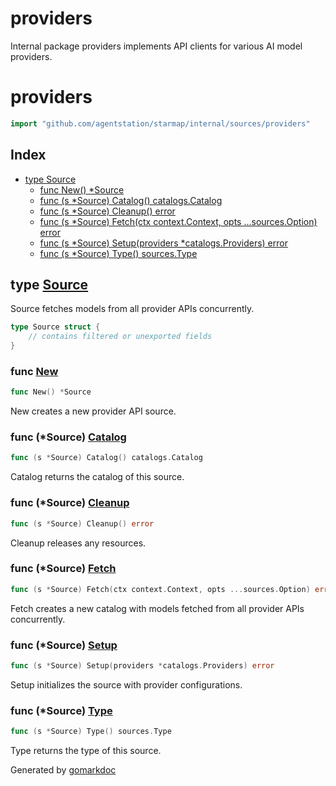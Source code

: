 # providers

Internal package providers implements API clients for various AI model providers.

<!-- gomarkdoc:embed:start -->

<!-- Code generated by gomarkdoc. DO NOT EDIT -->

# providers

```go
import "github.com/agentstation/starmap/internal/sources/providers"
```

## Index

- [type Source](<#Source>)
  - [func New\(\) \*Source](<#New>)
  - [func \(s \*Source\) Catalog\(\) catalogs.Catalog](<#Source.Catalog>)
  - [func \(s \*Source\) Cleanup\(\) error](<#Source.Cleanup>)
  - [func \(s \*Source\) Fetch\(ctx context.Context, opts ...sources.Option\) error](<#Source.Fetch>)
  - [func \(s \*Source\) Setup\(providers \*catalogs.Providers\) error](<#Source.Setup>)
  - [func \(s \*Source\) Type\(\) sources.Type](<#Source.Type>)


<a name="Source"></a>
## type [Source](<https://github.com/agentstation/starmap/blob/master/internal/sources/providers/providers.go#L19-L22>)

Source fetches models from all provider APIs concurrently.

```go
type Source struct {
    // contains filtered or unexported fields
}
```

<a name="New"></a>
### func [New](<https://github.com/agentstation/starmap/blob/master/internal/sources/providers/providers.go#L25>)

```go
func New() *Source
```

New creates a new provider API source.

<a name="Source.Catalog"></a>
### func \(\*Source\) [Catalog](<https://github.com/agentstation/starmap/blob/master/internal/sources/providers/providers.go#L230>)

```go
func (s *Source) Catalog() catalogs.Catalog
```

Catalog returns the catalog of this source.

<a name="Source.Cleanup"></a>
### func \(\*Source\) [Cleanup](<https://github.com/agentstation/starmap/blob/master/internal/sources/providers/providers.go#L235>)

```go
func (s *Source) Cleanup() error
```

Cleanup releases any resources.

<a name="Source.Fetch"></a>
### func \(\*Source\) [Fetch](<https://github.com/agentstation/starmap/blob/master/internal/sources/providers/providers.go#L48>)

```go
func (s *Source) Fetch(ctx context.Context, opts ...sources.Option) error
```

Fetch creates a new catalog with models fetched from all provider APIs concurrently.

<a name="Source.Setup"></a>
### func \(\*Source\) [Setup](<https://github.com/agentstation/starmap/blob/master/internal/sources/providers/providers.go#L42>)

```go
func (s *Source) Setup(providers *catalogs.Providers) error
```

Setup initializes the source with provider configurations.

<a name="Source.Type"></a>
### func \(\*Source\) [Type](<https://github.com/agentstation/starmap/blob/master/internal/sources/providers/providers.go#L30>)

```go
func (s *Source) Type() sources.Type
```

Type returns the type of this source.

Generated by [gomarkdoc](<https://github.com/princjef/gomarkdoc>)


<!-- gomarkdoc:embed:end -->

